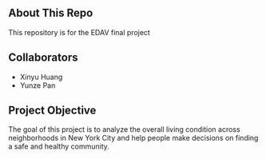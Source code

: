 ## About This Repo
This repository is for the EDAV final project

## Collaborators
- Xinyu Huang
- Yunze Pan

## Project Objective
The goal of this project is to analyze the overall living condition across neighborhoods in New York City and help people make decisions on finding a safe and healthy community.
